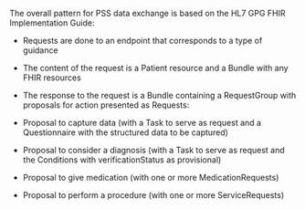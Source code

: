 The overall pattern for PSS data exchange is based on the HL7 GPG FHIR Implementation Guide:

* Requests are done to an endpoint that corresponds to a type of guidance

* The content of the request is a Patient resource and a Bundle with any FHIR resources

* The response to the request is a Bundle containing a RequestGroup with proposals for action presented as Requests:
* Proposal to capture data (with a Task to serve as request and a Questionnaire with the structured data to be captured)
* Proposal to consider a diagnosis (with a Task to serve as request and the Conditions with verificationStatus as provisional)
* Proposal to give medication (with one or more MedicationRequests)
* Proposal to perform a procedure (with one or more ServiceRequests)